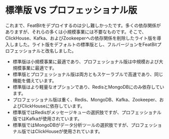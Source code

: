 # 標準版 VS プロフェッショナル版

これまで、FeatBitをデプロイするのは少し難しかったです。多くの依存関係がありますが、それらの多くは小規模事業には不要なものです。そこで、ClickHouse、Kafka、およびZookeeperへの依存関係を削除したライト版を導入しました。ライト版をデフォルトの標準版とし、フルバージョンをFeatBitプロフェッショナルと改名しました。

* 標準版は小規模事業に最適であり、プロフェッショナル版は中規模および大規模事業に最適です。
* 標準版とプロフェッショナル版は両方ともスケーラブルで高速であり、同じ機能を備えています。
* 標準版はより軽量なオプションであり、RedisとMongoDBにのみ依存しています。
* プロフェッショナル版は重く、Redis、MongoDB、Kafka、Zookeeper、およびClickHouseに依存しています。
* 標準版ではRedisがメッセージキューの選択肢ですが、プロフェッショナル版ではKafkaが使用されています。
* 標準版ではMongoDBがデータ分析ツールの選択肢ですが、プロフェッショナル版ではClickHouseが使用されています。